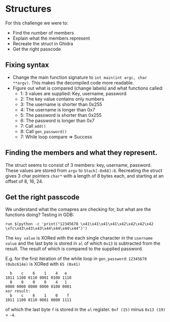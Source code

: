 # Structures
For this challenge we were to:
- Find the number of members
- Explain what the members represent
- Recreate the struct in Ghidra
- Get the right passcode

## Fixing syntax
- Change the main function signature to ```int main(int argc, char **argv)```. This makes the decompiled code more readable.
- Figure out what is compared (change labels) and what functions called:
    - 1: 3 values are supplied: Key, username, password
    - 2: The key value contains only numbers
    - 3: The username is shorter than 0x255
    - 4: The username is longer than 0x7
    - 5: The password is shorter than 0x255
    - 6: The password is longer than 0x7
    - 7: Call ```add()```
    - 8: Call ```gen_password()```
    - 7: While loop compare => Success 
    
## Finding the members and what they represent.
The struct seems to consist of 3 members: key, username, password. These values are stored from ```argv``` to ```Stack[-0x68]:8```. Recreating the struct gives 3
char pointers ```char*``` with a length of 8 bytes each, and starting at an offset of 8, 16, 24. 

## Get the right passcode
We understand what the comapres are checking for, but what are the functions doing?
Testing in GDB: 
```
run $(python -c 'print("12345678 \x41\x41\x41\x41\x42\x42\x42\x42 \xfc\x43\x43\x43\x44\x44\x44\x44")')
``` 
The ```key value``` is XORed with the each single character in the ```username value``` and the last byte is stored in ```al``` of which ```0x13``` is subtracted from the result. The result of which is compared to the supplied password. 

E.g. for the first iteration of the while loop in ```gen_password```: ```12345678 (0xbc614e)``` is XORed with ```65 (0x41)```
```
  b    c    6    1    4   e
1011 1100 0110 0001 0100 1110
  0    0    0    0    4   1
0000 0000 0000 0000 0100 0001
xor result: 
  b    c    6    1    0    f
1011 1100 0110 0001 0000 1111
```
of which the last byte ```f``` is stored in the ```al``` register. ```0xf (15)``` minus ```0x13 (19)``` = ```-4```. 


